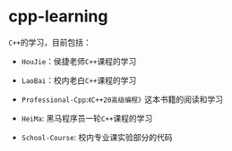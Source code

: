 # cpp-learning

`C++`的学习，目前包括：

- `HouJie`：侯捷老师`C++`课程的学习

- `LaoBai`：校内老白`C++`课程的学习

- `Professional-Cpp`:`《C++20高级编程》`这本书籍的阅读和学习

- `HeiMa`: 黑马程序员一轮`C++`课程的学习

- `School-Course`: 校内专业课实验部分的代码

